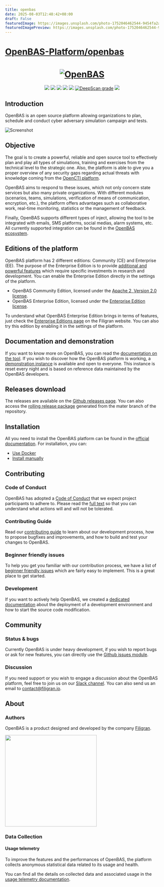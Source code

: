 ```yaml
---
title: openbas
date: 2025-08-03T12:48:42+08:00
draft: False
featuredImage: https://images.unsplash.com/photo-1752046462544-9454fa2a13b2?ixid=M3w0NjAwMjJ8MHwxfHJhbmRvbXx8fHx8fHx8fDE3NTQxOTY0OTR8&ixlib=rb-4.1.0
featuredImagePreview: https://images.unsplash.com/photo-1752046462544-9454fa2a13b2?ixid=M3w0NjAwMjJ8MHwxfHJhbmRvbXx8fHx8fHx8fDE3NTQxOTY0OTR8&ixlib=rb-4.1.0
---
```


# [OpenBAS-Platform/openbas](https://github.com/OpenBAS-Platform/openbas)

<h1 align="center">
  <a href="https://openbas.io"><img src="./.github/img/logo_openbas.png" alt="OpenBAS"></a>
</h1>
<p align="center">
  <a href="https://openbas.io" alt="Website"><img src="https://img.shields.io/badge/website-openbas.io-blue.svg" /></a>
  <a href="https://docs.openbas.io" alt="Documentation"><img src="https://img.shields.io/badge/documentation-latest-orange.svg" /></a>
  <a href="https://community.filigran.io" alt="Slack"><img src="https://img.shields.io/badge/slack-3K%2B%20members-4A154B" /></a>
  <a href="https://drone.filigran.io/OpenBAS-Platform/openbas"><img src="https://drone.filigran.io/api/badges/OpenBAS-Platform/openbas/status.svg" /></a>
  <a href="https://codecov.io/gh/OpenBAS-Platform/openbas"><img src="https://codecov.io/gh/OpenBAS-Platform/openbas/graph/badge.svg" /></a>
  <a href="https://deepscan.io/dashboard#view=project&tid=11710&pid=14631&bid=276803"><img src="https://deepscan.io/api/teams/11710/projects/14631/branches/276803/badge/grade.svg" alt="DeepScan grade"></a>
  <a href="https://hub.docker.com/u/openbas" alt="Docker pulls"><img src="https://img.shields.io/docker/pulls/openbas/platform" /></a>
</p>

## Introduction

OpenBAS is an open source platform allowing organizations to plan, schedule and conduct cyber adversary simulation
campaign and tests.

![Screenshot](./.github/img/screenshot.png "Screenshot")

## Objective

The goal is to create a powerful, reliable and open source tool to effectively plan and play all types of simulations,
training and exercises from the technical level to the strategic one. Also, the platform is able to give you a proper
overview of any security gaps regarding actual threats with knowledge coming from
the [OpenCTI platform](https://opencti.io).

OpenBAS aims to respond to these issues, which not only concern state services but also many private organizations. With
different modules (scenarios, teams, simulations, verification of means of communication, encryption, etc.), the
platform offers advantages such as collaborative work, real-time monitoring, statistics or the management of feedback.

Finally, OpenBAS supports different types of inject, allowing the tool to be integrated with emails, SMS platforms,
social medias, alarm systems, etc. All currently supported integration can be found in
the [OpenBAS ecosystem](https://docs.openbas.io/latest/development/injectors/).

## Editions of the platform

OpenBAS platform has 2 different editions: Community (CE) and Enterprise (EE). The purpose of the Enterprise Edition is
to provide [additional and powerful features](https://filigran.io/offering/subscribe) which require specific investments
in research and development. You can enable the Enterprise Edition directly in the settings of the platform.

* OpenBAS Community Edition, licensed under the [Apache 2, Version 2.0 license](LICENSE).
* OpenBAS Enterprise Edition, licensed under the [Enterprise Edition license](LICENSE).

To understand what OpenBAS Enterprise Edition brings in terms of features, just check
the [Enterprise Editions page](https://filigran.io/offering/subscribe) on the Filigran website. You can also try this
edition by enabling it in the settings of the platform.

## Documentation and demonstration

If you want to know more on OpenBAS, you can read the [documentation on the tool](https://docs.openbas.io). If you wish
to discover how the OpenBAS platform is working, a [demonstration instance](https://demo.openbas.io) is available and
open to everyone. This instance is reset every night and is based on reference data maintained by the OpenBAS
developers.

## Releases download

The releases are available on the [Github releases page](https://github.com/OpenBAS-Platform/openbas/releases). You can
also access the [rolling release package](https://releases.openbas.io) generated from the mater branch of the
repository.

## Installation

All you need to install the OpenBAS platform can be found in
the [official documentation](https://docs.openbas.io/latest/deployment/installation/). For installation, you can:

* [Use Docker](https://docs.openbas.io/latest/deployment/installation/#using-docker)
* [Install manually](https://docs.openbas.io/latest/deployment/installation/#manual-installation)

## Contributing

### Code of Conduct

OpenBAS has adopted a [Code of Conduct](CODE_OF_CONDUCT.md) that we expect project participants to adhere to. Please
read the [full text](CODE_OF_CONDUCT.md) so that you can understand what actions will and will not be tolerated.

### Contributing Guide

Read our [contributing guide](CONTRIBUTING.md) to learn about our development process, how to propose bugfixes and
improvements, and how to build and test your changes to OpenBAS.

### Beginner friendly issues

To help you get you familiar with our contribution process, we have a list
of [beginner friendly issues](https://github.com/OpenBAS-Platform/openbas/labels/good%20first%20issue) which are
fairly easy to implement. This is a great place to get started.

### Development

If you want to actively help OpenBAS, we created
a [dedicated documentation](https://docs.openbas.io/latest/development/environment_ubuntu/) about the
deployment of a development environment and how to start the source code modification.

## Community

### Status & bugs

Currently OpenBAS is under heavy development, if you wish to report bugs or ask for new features, you can directly use
the [Github issues module](https://github.com/OpenBAS-Platform/openbas/issues).

### Discussion

If you need support or you wish to engage a discussion about the OpenBAS platform, feel free to join us on
our [Slack channel](https://community.filigran.io). You can also send us an email to contact@filigran.io.

## About

### Authors

OpenBAS is a product designed and developed by the company [Filigran](https://filigran.io).

<a href="https://filigran.io" alt="Filigran"><img src="./.github/img/logo_filigran.png" width="300" /></a>

### Data Collection

#### Usage telemetry

To improve the features and the performances of OpenBAS, the platform collects anonymous statistical data related to its
usage and health.

You can find all the details on collected data and associated usage in
the [usage telemetry documentation](https://docs.openbas.io/latest/reference/deployment/telemetry/).